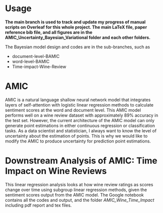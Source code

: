 # Usage
**The main branch is used to track and update my progress of manual scripts on Overleaf for this whole project. The main LaTeX file, paper reference bib file, and all figures are in the AMIC_Uncertainty_Bayesian_Variational folder and each other folders.**

The Bayesian model design and codes are in the sub-branches, such as 
- document-level-BAMIC
- word-level-BAMIC
- Time-impact-Wine-Review

# AMIC
AMIC is a natural language shallow neural network model that integrates layers of self-attention with
logistic linear regression methods to calculate sentiment scores at the word and document level. This AMIC
model performs well on a wine review dataset with approximately 89% accuracy in the test set. However, the
current architecture of the AMIC model can only generate point estimations in either continuous regression
or classification tasks. As a data scientist and statistician, I always want to know the level of uncertainty
about the estimation of points. This is why we would like to modify the AMIC to produce uncertainty for
prediction point estimations.

# Downstream Analysis of AMIC: Time Impact on Wine Reviews

This linear regression analysis looks at how wine review ratings as scores change over time using subgroup linear regression methods, given the sentiment scores output from the AMIC model. The Google notebook contains all the codes and output, and the folder *AMIC_Wine_Time_Impact* including pdf report and tex files. 

